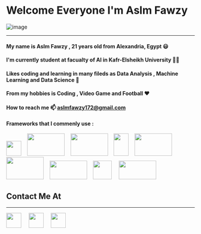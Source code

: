 # Welcome Everyone I'm Aslm Fawzy 
![image](https://user-images.githubusercontent.com/78029611/154122935-51874855-d810-4288-b6c4-bde29d0265d0.png)

---

#### My name is Aslm Fawzy , 21 years old from Alexandria, Egypt   **😃**
 
#### I'm currently student at facualty of AI in Kafr-Elsheikh University **👨‍💼**
 
#### Likes coding and learning in many fileds as Data Analysis , Machine Learning and Data Science **🥰**

#### From my hobbies is Coding , Video Game and Football **❤️**


####  How to reach me  **📫**  **aslmfawzy172@gmail.com**  


#### **Frameworks that I commenly use :**

<a href="https://www.python.org/"><img height="40" width="40" src="https://upload.wikimedia.org/wikipedia/commons/thumb/c/c3/Python-logo-notext.svg/640px-Python-logo-notext.svg.png" /></a>&nbsp;&nbsp;&nbsp;&nbsp;<a href="https://numpy.org/"><img height="60" width="100" src="https://wikiimg.tojsiabtv.com/wikipedia/commons/thumb/3/31/NumPy_logo_2020.svg/1200px-NumPy_logo_2020.svg.png" /></a>&nbsp;&nbsp;&nbsp;&nbsp;<a href="https://pandas.pydata.org//"><img height="60" width="100" src="https://upload.wikimedia.org/wikipedia/commons/thumb/e/ed/Pandas_logo.svg/1200px-Pandas_logo.svg.png" /></a>&nbsp;&nbsp;&nbsp;&nbsp;<a href="https://opencv.org/"><img height="60" width="40" src="https://upload.wikimedia.org/wikipedia/commons/thumb/3/32/OpenCV_Logo_with_text_svg_version.svg/1200px-OpenCV_Logo_with_text_svg_version.svg.png" /></a>&nbsp;&nbsp;&nbsp;&nbsp;<a href="https://seaborn.pydata.org/"><img height="60" width="100" src="https://seaborn.pydata.org/_static/logo-wide-lightbg.svg" /></a>&nbsp;&nbsp;&nbsp;&nbsp;<a href="https://matplotlib.org/3.4.1/index.html/"><img height="60" width="100" src="https://matplotlib.org/3.4.1/_static/logo2_compressed.svg" /></a>&nbsp;&nbsp;&nbsp;&nbsp;<a href="https://scikit-learn.org/stable/"><img height="50" width="100" src="https://upload.wikimedia.org/wikipedia/commons/thumb/0/05/Scikit_learn_logo_small.svg/1200px-Scikit_learn_logo_small.svg.png" /></a>&nbsp;&nbsp;&nbsp;&nbsp;<a href="https://www.nltk.org/"><img height="50" width="50" src="https://miro.medium.com/max/592/1*5dQO7LHrsy3lIi2d0bgRLw.png" /></a>&nbsp;&nbsp;&nbsp;&nbsp;
<a href="http://www.sqlcourse.com/intro"><img height="50" width="100" src="https://upload.wikimedia.org/wikipedia/ar/thumb/6/62/MySQL.svg/1200px-MySQL.svg.png" /></a>&nbsp;&nbsp;&nbsp;&nbsp;


## Contact Me At
---

<a href="https://www.linkedin.com/in/aslm-fawzy-3b808b1b7/"><img height="40" width="40" src="https://upload.wikimedia.org/wikipedia/commons/thumb/c/ca/LinkedIn_logo_initials.png/600px-LinkedIn_logo_initials.png" /></a>&nbsp;&nbsp;&nbsp;&nbsp;
<a href="https://www.kaggle.com/aslmfawzy"><img height="40" width="40" src="https://cdn4.iconfinder.com/data/icons/logos-and-brands/512/189_Kaggle_logo_logos-512.png" /></a>&nbsp;&nbsp;&nbsp;&nbsp;
<a href="https://www.facebook.com/aslm.fawzy/"><img height="40" width="40" src="https://cdn.icon-icons.com/icons2/901/PNG/512/facebook_icon-icons.com_69263.png" /></a>&nbsp;&nbsp;&nbsp;&nbsp;
